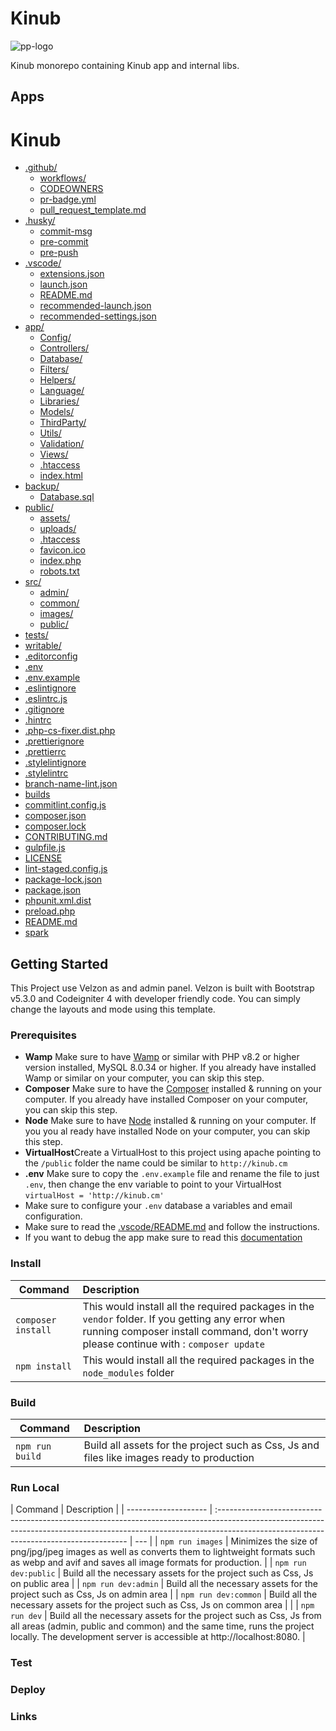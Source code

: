 # Kinub

![pp-logo](https://www.kinub.com/images/mesa%20de%20trabajo%202.png?crc=4015297829)

Kinub monorepo containing Kinub app and internal libs.

## Apps

# Kinub

- [.github/](.github)
  - [workflows/](.github\workflows)
  - [CODEOWNERS](.github\CODEOWNERS)
  - [pr-badge.yml](.github\pr-badge.yml)
  - [pull_request_template.md](.github\pull_request_template.md)
- [.husky/](.husky)
  - [commit-msg](.husky\commit-msg)
  - [pre-commit](.husky\pre-commit)
  - [pre-push](.husky\pre-push)
- [.vscode/](.vscode)
  - [extensions.json](.vscode\extensions.json)
  - [launch.json](.vscode\launch.json)
  - [README.md](.vscode\README.md)
  - [recommended-launch.json](.vscode\recommended-launch.json)
  - [recommended-settings.json](.vscode\recommended-settings.json)
- [app/](app)
  - [Config/](app\Config)
  - [Controllers/](app\Controllers)
  - [Database/](app\Database)
  - [Filters/](app\Filters)
  - [Helpers/](app\Helpers)
  - [Language/](app\Language)
  - [Libraries/](app\Libraries)
  - [Models/](app\Models)
  - [ThirdParty/](app\ThirdParty)
  - [Utils/](app\Utils)
  - [Validation/](app\Validation)
  - [Views/](app\Views)
  - [.htaccess](app.htaccess)
  - [index.html](app\index.html)
- [backup/](backup)
  - [Database.sql](backup\Database.sql)
- [public/](public)
  - [assets/](public\assets)
  - [uploads/](public\uploads)
  - [.htaccess](public.htaccess)
  - [favicon.ico](public\favicon.ico)
  - [index.php](public\index.php)
  - [robots.txt](public\robots.txt)
- [src/](src)
  - [admin/](src\admin)
  - [common/](src\common)
  - [images/](src\images)
  - [public/](src\public)
- [tests/](tests)
- [writable/](writable)
- [.editorconfig](.editorconfig)
- [.env](.env)
- [.env.example](.env.example)
- [.eslintignore](.eslintignore)
- [.eslintrc.js](.eslintrc.js)
- [.gitignore](.gitignore)
- [.hintrc](.hintrc)
- [.php-cs-fixer.dist.php](.php-cs-fixer.dist.php)
- [.prettierignore](.prettierignore)
- [.prettierrc](.prettierrc)
- [.stylelintignore](.stylelintignore)
- [.stylelintrc](.stylelintrc)
- [branch-name-lint.json](branch-name-lint.json)
- [builds](builds)
- [commitlint.config.js](commitlint.config.js)
- [composer.json](composer.json)
- [composer.lock](composer.lock)
- [CONTRIBUTING.md](CONTRIBUTING.md)
- [gulpfile.js](gulpfile.js)
- [LICENSE](LICENSE)
- [lint-staged.config.js](lint-staged.config.js)
- [package-lock.json](package-lock.json)
- [package.json](package.json)
- [phpunit.xml.dist](phpunit.xml.dist)
- [preload.php](preload.php)
- [README.md](README.md)
- [spark](spark)

## Getting Started

This Project use Velzon as and admin panel. Velzon is built with Bootstrap v5.3.0 and Codeigniter 4 with developer friendly code. You can simply change the layouts and mode using this template.

### Prerequisites

- **Wamp** Make sure to have [Wamp](https://www.wampserver.com/en/) or similar with PHP v8.2 or higher version installed, MySQL 8.0.34 or higher. If you already have installed Wamp or similar on your computer, you can skip this step.
- **Composer** Make sure to have the [Composer](https://getcomposer.org/) installed & running on your computer. If you already have installed Composer on your computer, you can skip this step.
- **Node** Make sure to have [Node](https://nodejs.org/es) installed & running on your computer. If you you al ready have installed Node on your
  computer, you can skip this step.
- **VirtualHost**Create a VirtualHost to this project using apache pointing to the `/public` folder the name could be similar to `http://kinub.cm`
- **.env** Make sure to copy the `.env.example` file and rename the file to just `.env`, then change the env variable to point to your VirtualHost
  `virtualHost = 'http://kinub.cm'`
- Make sure to configure your `.env` database a variables and email configuration.
- Make sure to read the [.vscode/README.md](.vscode\README.md) and follow the instructions.
- If you want to debug the app make sure to read this [documentation](https://loopcrack.atlassian.net/wiki/spaces/Kinub/pages/25100377/How+to+Debug+PHP+in+Our+Project+Using+CodeIgniter+4+XDEBUG+3+PHP+8+and+Visual+Studio+Code.)

### Install

| Command            | Description                                                                                                                                                                               |
| ------------------ | :---------------------------------------------------------------------------------------------------------------------------------------------------------------------------------------- |
| `composer install` | This would install all the required packages in the `vendor` folder. If you getting any error when running composer install command, don't worry please continue with : `composer update` |
| `npm install`      | This would install all the required packages in the `node_modules` folder                                                                                                                 |

### Build

| Command         | Description                                                                                |
| --------------- | :----------------------------------------------------------------------------------------- |
| `npm run build` | Build all assets for the project such as Css, Js and files like images ready to production |

### Run Local

| Command              | Description                                                                                                                                                                                                          |
| -------------------- | :------------------------------------------------------------------------------------------------------------------------------------------------------------------------------------------------------------------- | --- |
| `npm run images`     | Minimizes the size of png/jpg/jpeg images as well as converts them to lightweight formats such as webp and avif and saves all image formats for production.                                                          |
| `npm run dev:public` | Build all the necessary assets for the project such as Css, Js on public area                                                                                                                                        |
| `npm run dev:admin`  | Build all the necessary assets for the project such as Css, Js on admin area                                                                                                                                         |
| `npm run dev:common` | Build all the necessary assets for the project such as Css, Js on common area                                                                                                                                        |     |
| `npm run dev`        | Build all the necessary assets for the project such as Css, Js from all areas (admin, public and common) and the same time, runs the project locally. The development server is accessible at http://localhost:8080. |

### Test

### Deploy

### Links
